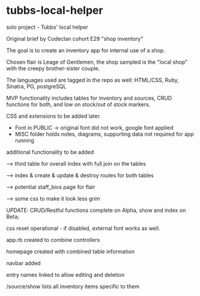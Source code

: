 # tubbs-local-helper
solo project - Tubbs' local helper


Original brief by Codeclan cohort E29 "shop inventory"

The goal is to create an inventory app for internal use of a shop. 

Chosen flair is Leage of Gentlemen, the shop sampled is the "local shop" with the creepy brother-sister couple.

The languages used are tagged in the repo as well: HTML/CSS, Ruby, Sinatra, PG, postgreSQL

MVP functionality includes tables for inventory and sources, CRUD functions for both, and low on stock/out of stock
markers.

CSS and extensions to be added later.

- Font in PUBLIC -> original font did not work, google font applied
- MISC folder holds notes, diagrams, supporting data not required for app running

additional functionality to be added 

--> third table for overall index with full join on the tables

--> index & create & update & destroy routes for both tables

--> potential staff_bios page for flair

--> some css to make it look less grim



UPDATE: CRUD/Restful functions complete on Alpha, show and index on Beta; 

  css reset operational - if disabled, external font works as well.
  
  app.rb created to combine controllers
  
  homepage created with combined table information
  
  navbar added
  
  entry names linked to allow editing and deletion
  
  /source/show lists all inventory items specific to them
  
  
